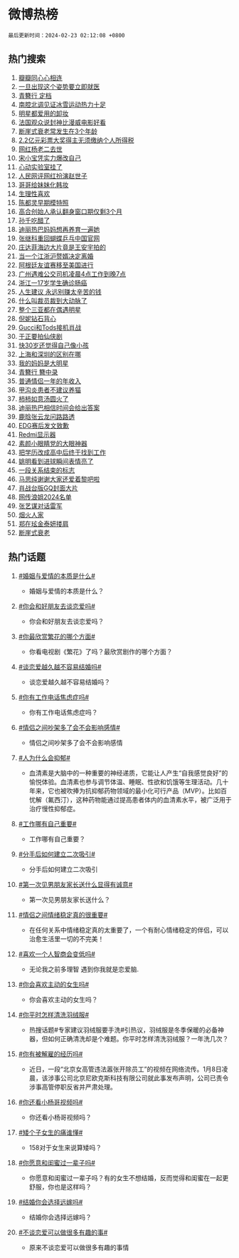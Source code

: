# 微博热榜

`最后更新时间：2024-02-23 02:12:08 +0800`

## 热门搜索

1. [瓣瓣同心心相连](https://m.weibo.cn/search?containerid=100103type%3D1%26t%3D10%26q%3D%23%E7%93%A3%E7%93%A3%E5%90%8C%E5%BF%83%E5%BF%83%E7%9B%B8%E8%BF%9E%23&stream_entry_id=51&isnewpage=1&extparam=seat%3D1%26stream_entry_id%3D51%26dgr%3D0%26pos%3D0%26c_type%3D51%26q%3D%2523%25E7%2593%25A3%25E7%2593%25A3%25E5%2590%258C%25E5%25BF%2583%25E5%25BF%2583%25E7%259B%25B8%25E8%25BF%259E%2523%26filter_type%3Drealtimehot%26cate%3D10103%26display_time%3D1708625527%26pre_seqid%3D170862552750700452183)
1. [一旦出现这个姿势要立即就医](https://m.weibo.cn/search?containerid=100103type%3D1%26t%3D10%26q%3D%23%E4%B8%80%E6%97%A6%E5%87%BA%E7%8E%B0%E8%BF%99%E4%B8%AA%E5%A7%BF%E5%8A%BF%E8%A6%81%E7%AB%8B%E5%8D%B3%E5%B0%B1%E5%8C%BB%23&stream_entry_id=31&isnewpage=1&extparam=seat%3D1%26band_rank%3D1%26lcate%3D5001%26dgr%3D0%26q%3D%2523%25E4%25B8%2580%25E6%2597%25A6%25E5%2587%25BA%25E7%258E%25B0%25E8%25BF%2599%25E4%25B8%25AA%25E5%25A7%25BF%25E5%258A%25BF%25E8%25A6%2581%25E7%25AB%258B%25E5%258D%25B3%25E5%25B0%25B1%25E5%258C%25BB%2523%26stream_entry_id%3D31%26flag%3D2%26pos%3D0%26c_type%3D31%26realpos%3D1%26filter_type%3Drealtimehot%26cate%3D5001%26display_time%3D1708625527%26pre_seqid%3D170862552750700452183)
1. [青簪行 定档](https://m.weibo.cn/search?containerid=100103type%3D1%26t%3D10%26q%3D%E9%9D%92%E7%B0%AA%E8%A1%8C+%E5%AE%9A%E6%A1%A3&stream_entry_id=31&isnewpage=1&extparam=seat%3D1%26band_rank%3D2%26lcate%3D5001%26dgr%3D0%26q%3D%25E9%259D%2592%25E7%25B0%25AA%25E8%25A1%258C%2520%25E5%25AE%259A%25E6%25A1%25A3%26stream_entry_id%3D31%26flag%3D2%26pos%3D1%26c_type%3D31%26realpos%3D2%26filter_type%3Drealtimehot%26cate%3D5001%26display_time%3D1708625527%26pre_seqid%3D170862552750700452183)
1. [南腔北调见证冰雪运动热力十足](https://m.weibo.cn/search?containerid=100103type%3D1%26t%3D10%26q%3D%23%E5%8D%97%E8%85%94%E5%8C%97%E8%B0%83%E8%A7%81%E8%AF%81%E5%86%B0%E9%9B%AA%E8%BF%90%E5%8A%A8%E7%83%AD%E5%8A%9B%E5%8D%81%E8%B6%B3%23&stream_entry_id=31&isnewpage=1&extparam=seat%3D1%26band_rank%3D3%26lcate%3D5001%26dgr%3D0%26q%3D%2523%25E5%258D%2597%25E8%2585%2594%25E5%258C%2597%25E8%25B0%2583%25E8%25A7%2581%25E8%25AF%2581%25E5%2586%25B0%25E9%259B%25AA%25E8%25BF%2590%25E5%258A%25A8%25E7%2583%25AD%25E5%258A%259B%25E5%258D%2581%25E8%25B6%25B3%2523%26stream_entry_id%3D31%26flag%3D0%26pos%3D2%26c_type%3D31%26realpos%3D3%26filter_type%3Drealtimehot%26cate%3D5001%26display_time%3D1708625527%26pre_seqid%3D170862552750700452183)
1. [明星都爱用的卸妆](https://m.weibo.cn/search?containerid=100103type%3D1%26t%3D10%26q%3D%23%E6%98%8E%E6%98%9F%E9%83%BD%E7%88%B1%E7%94%A8%E7%9A%84%E5%8D%B8%E5%A6%86%23&stream_entry_id=31&isnewpage=1&extparam=seat%3D1%26band_rank%3D4%26lcate%3D5001%26is_ad_pos%3D1%26q%3D%2523%25E6%2598%258E%25E6%2598%259F%25E9%2583%25BD%25E7%2588%25B1%25E7%2594%25A8%25E7%259A%2584%25E5%258D%25B8%25E5%25A6%2586%2523%26stream_entry_id%3D31%26dgr%3D0%26adid%3D223906%26pos%3D3%26c_type%3D31%26topic_ad%3D1%26filter_type%3Drealtimehot%26cate%3D5001%26display_time%3D1708625527%26pre_seqid%3D170862552750700452183)
1. [法国观众说封神比漫威电影好看](https://m.weibo.cn/search?containerid=100103type%3D1%26t%3D10%26q%3D%23%E6%B3%95%E5%9B%BD%E8%A7%82%E4%BC%97%E8%AF%B4%E5%B0%81%E7%A5%9E%E6%AF%94%E6%BC%AB%E5%A8%81%E7%94%B5%E5%BD%B1%E5%A5%BD%E7%9C%8B%23&stream_entry_id=31&isnewpage=1&extparam=seat%3D1%26band_rank%3D4%26lcate%3D5001%26dgr%3D0%26q%3D%2523%25E6%25B3%2595%25E5%259B%25BD%25E8%25A7%2582%25E4%25BC%2597%25E8%25AF%25B4%25E5%25B0%2581%25E7%25A5%259E%25E6%25AF%2594%25E6%25BC%25AB%25E5%25A8%2581%25E7%2594%25B5%25E5%25BD%25B1%25E5%25A5%25BD%25E7%259C%258B%2523%26stream_entry_id%3D31%26flag%3D1%26pos%3D4%26c_type%3D31%26realpos%3D4%26filter_type%3Drealtimehot%26cate%3D5001%26display_time%3D1708625527%26pre_seqid%3D170862552750700452183)
1. [断崖式衰老常发生在3个年龄](https://m.weibo.cn/search?containerid=100103type%3D1%26t%3D10%26q%3D%23%E6%96%AD%E5%B4%96%E5%BC%8F%E8%A1%B0%E8%80%81%E5%B8%B8%E5%8F%91%E7%94%9F%E5%9C%A83%E4%B8%AA%E5%B9%B4%E9%BE%84%23&stream_entry_id=31&isnewpage=1&extparam=seat%3D1%26band_rank%3D5%26lcate%3D5001%26dgr%3D0%26q%3D%2523%25E6%2596%25AD%25E5%25B4%2596%25E5%25BC%258F%25E8%25A1%25B0%25E8%2580%2581%25E5%25B8%25B8%25E5%258F%2591%25E7%2594%259F%25E5%259C%25A83%25E4%25B8%25AA%25E5%25B9%25B4%25E9%25BE%2584%2523%26stream_entry_id%3D31%26flag%3D16%26pos%3D5%26c_type%3D31%26realpos%3D5%26filter_type%3Drealtimehot%26cate%3D5001%26display_time%3D1708625527%26pre_seqid%3D170862552750700452183)
1. [2.2亿元彩票大奖得主无须缴纳个人所得税](https://m.weibo.cn/search?containerid=100103type%3D1%26t%3D10%26q%3D%232.2%E4%BA%BF%E5%85%83%E5%BD%A9%E7%A5%A8%E5%A4%A7%E5%A5%96%E5%BE%97%E4%B8%BB%E6%97%A0%E9%A1%BB%E7%BC%B4%E7%BA%B3%E4%B8%AA%E4%BA%BA%E6%89%80%E5%BE%97%E7%A8%8E%23&stream_entry_id=31&isnewpage=1&extparam=seat%3D1%26band_rank%3D6%26lcate%3D5001%26dgr%3D0%26q%3D%25232.2%25E4%25BA%25BF%25E5%2585%2583%25E5%25BD%25A9%25E7%25A5%25A8%25E5%25A4%25A7%25E5%25A5%2596%25E5%25BE%2597%25E4%25B8%25BB%25E6%2597%25A0%25E9%25A1%25BB%25E7%25BC%25B4%25E7%25BA%25B3%25E4%25B8%25AA%25E4%25BA%25BA%25E6%2589%2580%25E5%25BE%2597%25E7%25A8%258E%2523%26stream_entry_id%3D31%26flag%3D2%26pos%3D6%26c_type%3D31%26realpos%3D6%26filter_type%3Drealtimehot%26cate%3D5001%26display_time%3D1708625527%26pre_seqid%3D170862552750700452183)
1. [网红杨老二去世](https://m.weibo.cn/search?containerid=100103type%3D1%26t%3D10%26q%3D%23%E7%BD%91%E7%BA%A2%E6%9D%A8%E8%80%81%E4%BA%8C%E5%8E%BB%E4%B8%96%23&stream_entry_id=31&isnewpage=1&extparam=seat%3D1%26band_rank%3D7%26lcate%3D5001%26dgr%3D0%26q%3D%2523%25E7%25BD%2591%25E7%25BA%25A2%25E6%259D%25A8%25E8%2580%2581%25E4%25BA%258C%25E5%258E%25BB%25E4%25B8%2596%2523%26stream_entry_id%3D31%26flag%3D2%26pos%3D7%26c_type%3D31%26realpos%3D7%26filter_type%3Drealtimehot%26cate%3D5001%26display_time%3D1708625527%26pre_seqid%3D170862552750700452183)
1. [宋小宝凭实力爆改自己](https://m.weibo.cn/search?containerid=100103type%3D1%26t%3D10%26q%3D%23%E5%AE%8B%E5%B0%8F%E5%AE%9D%E5%87%AD%E5%AE%9E%E5%8A%9B%E7%88%86%E6%94%B9%E8%87%AA%E5%B7%B1%23&stream_entry_id=31&isnewpage=1&extparam=seat%3D1%26band_rank%3D8%26lcate%3D5001%26dgr%3D0%26q%3D%2523%25E5%25AE%258B%25E5%25B0%258F%25E5%25AE%259D%25E5%2587%25AD%25E5%25AE%259E%25E5%258A%259B%25E7%2588%2586%25E6%2594%25B9%25E8%2587%25AA%25E5%25B7%25B1%2523%26stream_entry_id%3D31%26flag%3D2%26pos%3D8%26c_type%3D31%26realpos%3D8%26filter_type%3Drealtimehot%26cate%3D5001%26display_time%3D1708625527%26pre_seqid%3D170862552750700452183)
1. [心动实验室挂了](https://m.weibo.cn/search?containerid=100103type%3D1%26t%3D10%26q%3D%E5%BF%83%E5%8A%A8%E5%AE%9E%E9%AA%8C%E5%AE%A4%E6%8C%82%E4%BA%86&stream_entry_id=31&isnewpage=1&extparam=seat%3D1%26band_rank%3D9%26lcate%3D5001%26dgr%3D0%26q%3D%25E5%25BF%2583%25E5%258A%25A8%25E5%25AE%259E%25E9%25AA%258C%25E5%25AE%25A4%25E6%258C%2582%25E4%25BA%2586%26stream_entry_id%3D31%26flag%3D0%26pos%3D9%26c_type%3D31%26realpos%3D9%26filter_type%3Drealtimehot%26cate%3D5001%26display_time%3D1708625527%26pre_seqid%3D170862552750700452183)
1. [人民网评网红扮演赵世子](https://m.weibo.cn/search?containerid=100103type%3D1%26t%3D10%26q%3D%23%E4%BA%BA%E6%B0%91%E7%BD%91%E8%AF%84%E7%BD%91%E7%BA%A2%E6%89%AE%E6%BC%94%E8%B5%B5%E4%B8%96%E5%AD%90%23&stream_entry_id=31&isnewpage=1&extparam=seat%3D1%26band_rank%3D10%26lcate%3D5001%26dgr%3D0%26q%3D%2523%25E4%25BA%25BA%25E6%25B0%2591%25E7%25BD%2591%25E8%25AF%2584%25E7%25BD%2591%25E7%25BA%25A2%25E6%2589%25AE%25E6%25BC%2594%25E8%25B5%25B5%25E4%25B8%2596%25E5%25AD%2590%2523%26stream_entry_id%3D31%26flag%3D0%26pos%3D10%26c_type%3D31%26realpos%3D10%26filter_type%3Drealtimehot%26cate%3D5001%26display_time%3D1708625527%26pre_seqid%3D170862552750700452183)
1. [哥哥给妹妹化韩妆](https://m.weibo.cn/search?containerid=100103type%3D1%26t%3D10%26q%3D%E5%93%A5%E5%93%A5%E7%BB%99%E5%A6%B9%E5%A6%B9%E5%8C%96%E9%9F%A9%E5%A6%86&stream_entry_id=31&isnewpage=1&extparam=seat%3D1%26band_rank%3D11%26lcate%3D5001%26dgr%3D0%26q%3D%25E5%2593%25A5%25E5%2593%25A5%25E7%25BB%2599%25E5%25A6%25B9%25E5%25A6%25B9%25E5%258C%2596%25E9%259F%25A9%25E5%25A6%2586%26stream_entry_id%3D31%26flag%3D2%26pos%3D11%26c_type%3D31%26realpos%3D11%26filter_type%3Drealtimehot%26cate%3D5001%26display_time%3D1708625527%26pre_seqid%3D170862552750700452183)
1. [生理性喜欢](https://m.weibo.cn/search?containerid=100103type%3D1%26t%3D10%26q%3D%E7%94%9F%E7%90%86%E6%80%A7%E5%96%9C%E6%AC%A2&stream_entry_id=31&isnewpage=1&extparam=seat%3D1%26band_rank%3D12%26lcate%3D5001%26dgr%3D0%26q%3D%25E7%2594%259F%25E7%2590%2586%25E6%2580%25A7%25E5%2596%259C%25E6%25AC%25A2%26stream_entry_id%3D31%26flag%3D2%26pos%3D12%26c_type%3D31%26realpos%3D12%26filter_type%3Drealtimehot%26cate%3D5001%26display_time%3D1708625527%26pre_seqid%3D170862552750700452183)
1. [陈都灵早期模特照](https://m.weibo.cn/search?containerid=100103type%3D1%26t%3D10%26q%3D%23%E9%99%88%E9%83%BD%E7%81%B5%E6%97%A9%E6%9C%9F%E6%A8%A1%E7%89%B9%E7%85%A7%23&stream_entry_id=31&isnewpage=1&extparam=seat%3D1%26band_rank%3D13%26lcate%3D5001%26dgr%3D0%26q%3D%2523%25E9%2599%2588%25E9%2583%25BD%25E7%2581%25B5%25E6%2597%25A9%25E6%259C%259F%25E6%25A8%25A1%25E7%2589%25B9%25E7%2585%25A7%2523%26stream_entry_id%3D31%26flag%3D2%26pos%3D13%26c_type%3D31%26realpos%3D13%26filter_type%3Drealtimehot%26cate%3D5001%26display_time%3D1708625527%26pre_seqid%3D170862552750700452183)
1. [高合创始人承认翻身窗口期仅剩3个月](https://m.weibo.cn/search?containerid=100103type%3D1%26t%3D10%26q%3D%23%E9%AB%98%E5%90%88%E5%88%9B%E5%A7%8B%E4%BA%BA%E6%89%BF%E8%AE%A4%E7%BF%BB%E8%BA%AB%E7%AA%97%E5%8F%A3%E6%9C%9F%E4%BB%85%E5%89%A93%E4%B8%AA%E6%9C%88%23&stream_entry_id=31&isnewpage=1&extparam=seat%3D1%26band_rank%3D14%26lcate%3D5001%26dgr%3D0%26q%3D%2523%25E9%25AB%2598%25E5%2590%2588%25E5%2588%259B%25E5%25A7%258B%25E4%25BA%25BA%25E6%2589%25BF%25E8%25AE%25A4%25E7%25BF%25BB%25E8%25BA%25AB%25E7%25AA%2597%25E5%258F%25A3%25E6%259C%259F%25E4%25BB%2585%25E5%2589%25A93%25E4%25B8%25AA%25E6%259C%2588%2523%26stream_entry_id%3D31%26flag%3D2%26pos%3D14%26c_type%3D31%26realpos%3D14%26filter_type%3Drealtimehot%26cate%3D5001%26display_time%3D1708625527%26pre_seqid%3D170862552750700452183)
1. [孙千吃醋了](https://m.weibo.cn/search?containerid=100103type%3D1%26t%3D10%26q%3D%23%E5%AD%99%E5%8D%83%E5%90%83%E9%86%8B%E4%BA%86%23&stream_entry_id=31&isnewpage=1&extparam=seat%3D1%26band_rank%3D15%26lcate%3D5001%26dgr%3D0%26q%3D%2523%25E5%25AD%2599%25E5%258D%2583%25E5%2590%2583%25E9%2586%258B%25E4%25BA%2586%2523%26stream_entry_id%3D31%26flag%3D2%26pos%3D15%26c_type%3D31%26realpos%3D15%26filter_type%3Drealtimehot%26cate%3D5001%26display_time%3D1708625527%26pre_seqid%3D170862552750700452183)
1. [迪丽热巴妈妈想再养育一遍她](https://m.weibo.cn/search?containerid=100103type%3D1%26t%3D10%26q%3D%23%E8%BF%AA%E4%B8%BD%E7%83%AD%E5%B7%B4%E5%A6%88%E5%A6%88%E6%83%B3%E5%86%8D%E5%85%BB%E8%82%B2%E4%B8%80%E9%81%8D%E5%A5%B9%23&stream_entry_id=31&isnewpage=1&extparam=seat%3D1%26band_rank%3D16%26lcate%3D5001%26dgr%3D0%26q%3D%2523%25E8%25BF%25AA%25E4%25B8%25BD%25E7%2583%25AD%25E5%25B7%25B4%25E5%25A6%2588%25E5%25A6%2588%25E6%2583%25B3%25E5%2586%258D%25E5%2585%25BB%25E8%2582%25B2%25E4%25B8%2580%25E9%2581%258D%25E5%25A5%25B9%2523%26stream_entry_id%3D31%26flag%3D2%26pos%3D16%26c_type%3D31%26realpos%3D16%26filter_type%3Drealtimehot%26cate%3D5001%26display_time%3D1708625527%26pre_seqid%3D170862552750700452183)
1. [张继科重回蝴蝶乒乓中国官网](https://m.weibo.cn/search?containerid=100103type%3D1%26t%3D10%26q%3D%23%E5%BC%A0%E7%BB%A7%E7%A7%91%E9%87%8D%E5%9B%9E%E8%9D%B4%E8%9D%B6%E4%B9%92%E4%B9%93%E4%B8%AD%E5%9B%BD%E5%AE%98%E7%BD%91%23&stream_entry_id=31&isnewpage=1&extparam=seat%3D1%26band_rank%3D17%26lcate%3D5001%26dgr%3D0%26q%3D%2523%25E5%25BC%25A0%25E7%25BB%25A7%25E7%25A7%2591%25E9%2587%258D%25E5%259B%259E%25E8%259D%25B4%25E8%259D%25B6%25E4%25B9%2592%25E4%25B9%2593%25E4%25B8%25AD%25E5%259B%25BD%25E5%25AE%2598%25E7%25BD%2591%2523%26stream_entry_id%3D31%26flag%3D0%26pos%3D17%26c_type%3D31%26realpos%3D17%26filter_type%3Drealtimehot%26cate%3D5001%26display_time%3D1708625527%26pre_seqid%3D170862552750700452183)
1. [庄达菲海边大片竟是王安宇拍的](https://m.weibo.cn/search?containerid=100103type%3D1%26t%3D10%26q%3D%23%E5%BA%84%E8%BE%BE%E8%8F%B2%E6%B5%B7%E8%BE%B9%E5%A4%A7%E7%89%87%E7%AB%9F%E6%98%AF%E7%8E%8B%E5%AE%89%E5%AE%87%E6%8B%8D%E7%9A%84%23&stream_entry_id=31&isnewpage=1&extparam=seat%3D1%26band_rank%3D18%26lcate%3D5001%26dgr%3D0%26q%3D%2523%25E5%25BA%2584%25E8%25BE%25BE%25E8%258F%25B2%25E6%25B5%25B7%25E8%25BE%25B9%25E5%25A4%25A7%25E7%2589%2587%25E7%25AB%259F%25E6%2598%25AF%25E7%258E%258B%25E5%25AE%2589%25E5%25AE%2587%25E6%258B%258D%25E7%259A%2584%2523%26stream_entry_id%3D31%26flag%3D2%26pos%3D18%26c_type%3D31%26realpos%3D18%26filter_type%3Drealtimehot%26cate%3D5001%26display_time%3D1708625527%26pre_seqid%3D170862552750700452183)
1. [当一个江浙沪赘婿决定离婚](https://m.weibo.cn/search?containerid=100103type%3D1%26t%3D10%26q%3D%23%E5%BD%93%E4%B8%80%E4%B8%AA%E6%B1%9F%E6%B5%99%E6%B2%AA%E8%B5%98%E5%A9%BF%E5%86%B3%E5%AE%9A%E7%A6%BB%E5%A9%9A%23&stream_entry_id=31&isnewpage=1&extparam=seat%3D1%26band_rank%3D19%26lcate%3D5001%26dgr%3D0%26q%3D%2523%25E5%25BD%2593%25E4%25B8%2580%25E4%25B8%25AA%25E6%25B1%259F%25E6%25B5%2599%25E6%25B2%25AA%25E8%25B5%2598%25E5%25A9%25BF%25E5%2586%25B3%25E5%25AE%259A%25E7%25A6%25BB%25E5%25A9%259A%2523%26stream_entry_id%3D31%26flag%3D0%26pos%3D19%26c_type%3D31%26realpos%3D19%26filter_type%3Drealtimehot%26cate%3D5001%26display_time%3D1708625527%26pre_seqid%3D170862552750700452183)
1. [阿根廷友谊赛移至美国进行](https://m.weibo.cn/search?containerid=100103type%3D1%26t%3D10%26q%3D%23%E9%98%BF%E6%A0%B9%E5%BB%B7%E5%8F%8B%E8%B0%8A%E8%B5%9B%E7%A7%BB%E8%87%B3%E7%BE%8E%E5%9B%BD%E8%BF%9B%E8%A1%8C%23&stream_entry_id=31&isnewpage=1&extparam=seat%3D1%26band_rank%3D20%26lcate%3D5001%26dgr%3D0%26q%3D%2523%25E9%2598%25BF%25E6%25A0%25B9%25E5%25BB%25B7%25E5%258F%258B%25E8%25B0%258A%25E8%25B5%259B%25E7%25A7%25BB%25E8%2587%25B3%25E7%25BE%258E%25E5%259B%25BD%25E8%25BF%259B%25E8%25A1%258C%2523%26stream_entry_id%3D31%26flag%3D0%26pos%3D20%26c_type%3D31%26realpos%3D20%26filter_type%3Drealtimehot%26cate%3D5001%26display_time%3D1708625527%26pre_seqid%3D170862552750700452183)
1. [广州遇难公交司机凌晨4点工作到晚7点](https://m.weibo.cn/search?containerid=100103type%3D1%26t%3D10%26q%3D%23%E5%B9%BF%E5%B7%9E%E9%81%87%E9%9A%BE%E5%85%AC%E4%BA%A4%E5%8F%B8%E6%9C%BA%E5%87%8C%E6%99%A84%E7%82%B9%E5%B7%A5%E4%BD%9C%E5%88%B0%E6%99%9A7%E7%82%B9%23&stream_entry_id=31&isnewpage=1&extparam=seat%3D1%26band_rank%3D21%26lcate%3D5001%26dgr%3D0%26q%3D%2523%25E5%25B9%25BF%25E5%25B7%259E%25E9%2581%2587%25E9%259A%25BE%25E5%2585%25AC%25E4%25BA%25A4%25E5%258F%25B8%25E6%259C%25BA%25E5%2587%258C%25E6%2599%25A84%25E7%2582%25B9%25E5%25B7%25A5%25E4%25BD%259C%25E5%2588%25B0%25E6%2599%259A7%25E7%2582%25B9%2523%26stream_entry_id%3D31%26flag%3D0%26pos%3D21%26c_type%3D31%26realpos%3D21%26filter_type%3Drealtimehot%26cate%3D5001%26display_time%3D1708625527%26pre_seqid%3D170862552750700452183)
1. [浙江一17岁学生确诊肠癌](https://m.weibo.cn/search?containerid=100103type%3D1%26t%3D10%26q%3D%23%E6%B5%99%E6%B1%9F%E4%B8%8017%E5%B2%81%E5%AD%A6%E7%94%9F%E7%A1%AE%E8%AF%8A%E8%82%A0%E7%99%8C%23&stream_entry_id=31&isnewpage=1&extparam=seat%3D1%26band_rank%3D22%26lcate%3D5001%26dgr%3D0%26q%3D%2523%25E6%25B5%2599%25E6%25B1%259F%25E4%25B8%258017%25E5%25B2%2581%25E5%25AD%25A6%25E7%2594%259F%25E7%25A1%25AE%25E8%25AF%258A%25E8%2582%25A0%25E7%2599%258C%2523%26stream_entry_id%3D31%26flag%3D0%26pos%3D22%26c_type%3D31%26realpos%3D22%26filter_type%3Drealtimehot%26cate%3D5001%26display_time%3D1708625527%26pre_seqid%3D170862552750700452183)
1. [人生建议 永远别赚太辛苦的钱](https://m.weibo.cn/search?containerid=100103type%3D1%26t%3D10%26q%3D%E4%BA%BA%E7%94%9F%E5%BB%BA%E8%AE%AE+%E6%B0%B8%E8%BF%9C%E5%88%AB%E8%B5%9A%E5%A4%AA%E8%BE%9B%E8%8B%A6%E7%9A%84%E9%92%B1&stream_entry_id=31&isnewpage=1&extparam=seat%3D1%26band_rank%3D23%26lcate%3D5001%26dgr%3D0%26q%3D%25E4%25BA%25BA%25E7%2594%259F%25E5%25BB%25BA%25E8%25AE%25AE%2520%25E6%25B0%25B8%25E8%25BF%259C%25E5%2588%25AB%25E8%25B5%259A%25E5%25A4%25AA%25E8%25BE%259B%25E8%258B%25A6%25E7%259A%2584%25E9%2592%25B1%26stream_entry_id%3D31%26flag%3D0%26pos%3D23%26c_type%3D31%26realpos%3D23%26filter_type%3Drealtimehot%26cate%3D5001%26display_time%3D1708625527%26pre_seqid%3D170862552750700452183)
1. [什么叫裁员裁到大动脉了](https://m.weibo.cn/search?containerid=100103type%3D1%26t%3D10%26q%3D%E4%BB%80%E4%B9%88%E5%8F%AB%E8%A3%81%E5%91%98%E8%A3%81%E5%88%B0%E5%A4%A7%E5%8A%A8%E8%84%89%E4%BA%86&stream_entry_id=31&isnewpage=1&extparam=seat%3D1%26band_rank%3D24%26lcate%3D5001%26dgr%3D0%26q%3D%25E4%25BB%2580%25E4%25B9%2588%25E5%258F%25AB%25E8%25A3%2581%25E5%2591%2598%25E8%25A3%2581%25E5%2588%25B0%25E5%25A4%25A7%25E5%258A%25A8%25E8%2584%2589%25E4%25BA%2586%26stream_entry_id%3D31%26flag%3D0%26pos%3D24%26c_type%3D31%26realpos%3D24%26filter_type%3Drealtimehot%26cate%3D5001%26display_time%3D1708625527%26pre_seqid%3D170862552750700452183)
1. [整个三亚都在偶遇明星](https://m.weibo.cn/search?containerid=100103type%3D1%26t%3D10%26q%3D%23%E6%95%B4%E4%B8%AA%E4%B8%89%E4%BA%9A%E9%83%BD%E5%9C%A8%E5%81%B6%E9%81%87%E6%98%8E%E6%98%9F%23&stream_entry_id=31&isnewpage=1&extparam=seat%3D1%26band_rank%3D25%26lcate%3D5001%26dgr%3D0%26q%3D%2523%25E6%2595%25B4%25E4%25B8%25AA%25E4%25B8%2589%25E4%25BA%259A%25E9%2583%25BD%25E5%259C%25A8%25E5%2581%25B6%25E9%2581%2587%25E6%2598%258E%25E6%2598%259F%2523%26stream_entry_id%3D31%26flag%3D0%26pos%3D25%26c_type%3D31%26realpos%3D25%26filter_type%3Drealtimehot%26cate%3D5001%26display_time%3D1708625527%26pre_seqid%3D170862552750700452183)
1. [倪妮钻石背心](https://m.weibo.cn/search?containerid=100103type%3D1%26t%3D10%26q%3D%23%E5%80%AA%E5%A6%AE%E9%92%BB%E7%9F%B3%E8%83%8C%E5%BF%83%23&stream_entry_id=31&isnewpage=1&extparam=seat%3D1%26band_rank%3D26%26lcate%3D5001%26dgr%3D0%26q%3D%2523%25E5%2580%25AA%25E5%25A6%25AE%25E9%2592%25BB%25E7%259F%25B3%25E8%2583%258C%25E5%25BF%2583%2523%26stream_entry_id%3D31%26flag%3D1%26pos%3D26%26c_type%3D31%26realpos%3D26%26filter_type%3Drealtimehot%26cate%3D5001%26display_time%3D1708625527%26pre_seqid%3D170862552750700452183)
1. [Gucci和Tods接机肖战](https://m.weibo.cn/search?containerid=100103type%3D1%26t%3D10%26q%3DGucci%E5%92%8CTods%E6%8E%A5%E6%9C%BA%E8%82%96%E6%88%98&stream_entry_id=31&isnewpage=1&extparam=seat%3D1%26band_rank%3D27%26lcate%3D5001%26dgr%3D0%26q%3DGucci%25E5%2592%258CTods%25E6%258E%25A5%25E6%259C%25BA%25E8%2582%2596%25E6%2588%2598%26stream_entry_id%3D31%26flag%3D0%26pos%3D27%26c_type%3D31%26realpos%3D27%26filter_type%3Drealtimehot%26cate%3D5001%26display_time%3D1708625527%26pre_seqid%3D170862552750700452183)
1. [于正要拍仙侠剧](https://m.weibo.cn/search?containerid=100103type%3D1%26t%3D10%26q%3D%23%E4%BA%8E%E6%AD%A3%E8%A6%81%E6%8B%8D%E4%BB%99%E4%BE%A0%E5%89%A7%23&stream_entry_id=31&isnewpage=1&extparam=seat%3D1%26band_rank%3D28%26lcate%3D5001%26dgr%3D0%26q%3D%2523%25E4%25BA%258E%25E6%25AD%25A3%25E8%25A6%2581%25E6%258B%258D%25E4%25BB%2599%25E4%25BE%25A0%25E5%2589%25A7%2523%26stream_entry_id%3D31%26flag%3D1%26pos%3D28%26c_type%3D31%26realpos%3D28%26filter_type%3Drealtimehot%26cate%3D5001%26display_time%3D1708625527%26pre_seqid%3D170862552750700452183)
1. [快30岁还觉得自己像小孩](https://m.weibo.cn/search?containerid=100103type%3D1%26t%3D10%26q%3D%23%E5%BF%AB30%E5%B2%81%E8%BF%98%E8%A7%89%E5%BE%97%E8%87%AA%E5%B7%B1%E5%83%8F%E5%B0%8F%E5%AD%A9%23&stream_entry_id=31&isnewpage=1&extparam=seat%3D1%26band_rank%3D29%26lcate%3D5001%26dgr%3D0%26q%3D%2523%25E5%25BF%25AB30%25E5%25B2%2581%25E8%25BF%2598%25E8%25A7%2589%25E5%25BE%2597%25E8%2587%25AA%25E5%25B7%25B1%25E5%2583%258F%25E5%25B0%258F%25E5%25AD%25A9%2523%26stream_entry_id%3D31%26flag%3D0%26pos%3D29%26c_type%3D31%26realpos%3D29%26filter_type%3Drealtimehot%26cate%3D5001%26display_time%3D1708625527%26pre_seqid%3D170862552750700452183)
1. [上海和深圳的区别在哪](https://m.weibo.cn/search?containerid=100103type%3D1%26t%3D10%26q%3D%23%E4%B8%8A%E6%B5%B7%E5%92%8C%E6%B7%B1%E5%9C%B3%E7%9A%84%E5%8C%BA%E5%88%AB%E5%9C%A8%E5%93%AA%23&stream_entry_id=31&isnewpage=1&extparam=seat%3D1%26band_rank%3D30%26lcate%3D5001%26dgr%3D0%26q%3D%2523%25E4%25B8%258A%25E6%25B5%25B7%25E5%2592%258C%25E6%25B7%25B1%25E5%259C%25B3%25E7%259A%2584%25E5%258C%25BA%25E5%2588%25AB%25E5%259C%25A8%25E5%2593%25AA%2523%26stream_entry_id%3D31%26flag%3D0%26pos%3D30%26c_type%3D31%26realpos%3D30%26filter_type%3Drealtimehot%26cate%3D5001%26display_time%3D1708625527%26pre_seqid%3D170862552750700452183)
1. [我的妈妈是大明星](https://m.weibo.cn/search?containerid=100103type%3D1%26t%3D10%26q%3D%E6%88%91%E7%9A%84%E5%A6%88%E5%A6%88%E6%98%AF%E5%A4%A7%E6%98%8E%E6%98%9F&stream_entry_id=31&isnewpage=1&extparam=seat%3D1%26band_rank%3D31%26lcate%3D5001%26dgr%3D0%26q%3D%25E6%2588%2591%25E7%259A%2584%25E5%25A6%2588%25E5%25A6%2588%25E6%2598%25AF%25E5%25A4%25A7%25E6%2598%258E%25E6%2598%259F%26stream_entry_id%3D31%26flag%3D1%26pos%3D31%26c_type%3D31%26realpos%3D31%26filter_type%3Drealtimehot%26cate%3D5001%26display_time%3D1708625527%26pre_seqid%3D170862552750700452183)
1. [青簪行 簪中录](https://m.weibo.cn/search?containerid=100103type%3D1%26t%3D10%26q%3D%E9%9D%92%E7%B0%AA%E8%A1%8C+%E7%B0%AA%E4%B8%AD%E5%BD%95&stream_entry_id=31&isnewpage=1&extparam=seat%3D1%26band_rank%3D32%26lcate%3D5001%26dgr%3D0%26q%3D%25E9%259D%2592%25E7%25B0%25AA%25E8%25A1%258C%2520%25E7%25B0%25AA%25E4%25B8%25AD%25E5%25BD%2595%26stream_entry_id%3D31%26flag%3D0%26pos%3D32%26c_type%3D31%26realpos%3D32%26filter_type%3Drealtimehot%26cate%3D5001%26display_time%3D1708625527%26pre_seqid%3D170862552750700452183)
1. [普通情侣一年的年收入](https://m.weibo.cn/search?containerid=100103type%3D1%26t%3D10%26q%3D%23%E6%99%AE%E9%80%9A%E6%83%85%E4%BE%A3%E4%B8%80%E5%B9%B4%E7%9A%84%E5%B9%B4%E6%94%B6%E5%85%A5%23&stream_entry_id=31&isnewpage=1&extparam=seat%3D1%26band_rank%3D33%26lcate%3D5001%26dgr%3D0%26q%3D%2523%25E6%2599%25AE%25E9%2580%259A%25E6%2583%2585%25E4%25BE%25A3%25E4%25B8%2580%25E5%25B9%25B4%25E7%259A%2584%25E5%25B9%25B4%25E6%2594%25B6%25E5%2585%25A5%2523%26stream_entry_id%3D31%26flag%3D0%26pos%3D33%26c_type%3D31%26realpos%3D33%26filter_type%3Drealtimehot%26cate%3D5001%26display_time%3D1708625527%26pre_seqid%3D170862552750700452183)
1. [甲沟炎患者不建议养猫](https://m.weibo.cn/search?containerid=100103type%3D1%26t%3D10%26q%3D%E7%94%B2%E6%B2%9F%E7%82%8E%E6%82%A3%E8%80%85%E4%B8%8D%E5%BB%BA%E8%AE%AE%E5%85%BB%E7%8C%AB&stream_entry_id=31&isnewpage=1&extparam=seat%3D1%26band_rank%3D34%26lcate%3D5001%26dgr%3D0%26q%3D%25E7%2594%25B2%25E6%25B2%259F%25E7%2582%258E%25E6%2582%25A3%25E8%2580%2585%25E4%25B8%258D%25E5%25BB%25BA%25E8%25AE%25AE%25E5%2585%25BB%25E7%258C%25AB%26stream_entry_id%3D31%26flag%3D0%26pos%3D34%26c_type%3D31%26realpos%3D34%26filter_type%3Drealtimehot%26cate%3D5001%26display_time%3D1708625527%26pre_seqid%3D170862552750700452183)
1. [柿柿如意汤圆火了](https://m.weibo.cn/search?containerid=100103type%3D1%26t%3D10%26q%3D%23%E6%9F%BF%E6%9F%BF%E5%A6%82%E6%84%8F%E6%B1%A4%E5%9C%86%E7%81%AB%E4%BA%86%23&stream_entry_id=31&isnewpage=1&extparam=seat%3D1%26band_rank%3D35%26lcate%3D5001%26dgr%3D0%26q%3D%2523%25E6%259F%25BF%25E6%259F%25BF%25E5%25A6%2582%25E6%2584%258F%25E6%25B1%25A4%25E5%259C%2586%25E7%2581%25AB%25E4%25BA%2586%2523%26stream_entry_id%3D31%26flag%3D0%26pos%3D35%26c_type%3D31%26realpos%3D35%26filter_type%3Drealtimehot%26cate%3D5001%26display_time%3D1708625527%26pre_seqid%3D170862552750700452183)
1. [迪丽热巴相信时间会给出答案](https://m.weibo.cn/search?containerid=100103type%3D1%26t%3D10%26q%3D%23%E8%BF%AA%E4%B8%BD%E7%83%AD%E5%B7%B4%E7%9B%B8%E4%BF%A1%E6%97%B6%E9%97%B4%E4%BC%9A%E7%BB%99%E5%87%BA%E7%AD%94%E6%A1%88%23&stream_entry_id=31&isnewpage=1&extparam=seat%3D1%26band_rank%3D36%26lcate%3D5001%26dgr%3D0%26q%3D%2523%25E8%25BF%25AA%25E4%25B8%25BD%25E7%2583%25AD%25E5%25B7%25B4%25E7%259B%25B8%25E4%25BF%25A1%25E6%2597%25B6%25E9%2597%25B4%25E4%25BC%259A%25E7%25BB%2599%25E5%2587%25BA%25E7%25AD%2594%25E6%25A1%2588%2523%26stream_entry_id%3D31%26flag%3D0%26pos%3D36%26c_type%3D31%26realpos%3D36%26filter_type%3Drealtimehot%26cate%3D5001%26display_time%3D1708625527%26pre_seqid%3D170862552750700452183)
1. [鹿晗张云龙问路路透](https://m.weibo.cn/search?containerid=100103type%3D1%26t%3D10%26q%3D%23%E9%B9%BF%E6%99%97%E5%BC%A0%E4%BA%91%E9%BE%99%E9%97%AE%E8%B7%AF%E8%B7%AF%E9%80%8F%23&stream_entry_id=31&isnewpage=1&extparam=seat%3D1%26band_rank%3D37%26lcate%3D5001%26dgr%3D0%26q%3D%2523%25E9%25B9%25BF%25E6%2599%2597%25E5%25BC%25A0%25E4%25BA%2591%25E9%25BE%2599%25E9%2597%25AE%25E8%25B7%25AF%25E8%25B7%25AF%25E9%2580%258F%2523%26stream_entry_id%3D31%26flag%3D0%26pos%3D37%26c_type%3D31%26realpos%3D37%26filter_type%3Drealtimehot%26cate%3D5001%26display_time%3D1708625527%26pre_seqid%3D170862552750700452183)
1. [EDG赛后发文致歉](https://m.weibo.cn/search?containerid=100103type%3D1%26t%3D10%26q%3D%23EDG%E8%B5%9B%E5%90%8E%E5%8F%91%E6%96%87%E8%87%B4%E6%AD%89%23&stream_entry_id=31&isnewpage=1&extparam=seat%3D1%26band_rank%3D38%26lcate%3D5001%26dgr%3D0%26q%3D%2523EDG%25E8%25B5%259B%25E5%2590%258E%25E5%258F%2591%25E6%2596%2587%25E8%2587%25B4%25E6%25AD%2589%2523%26stream_entry_id%3D31%26flag%3D0%26pos%3D38%26c_type%3D31%26realpos%3D38%26filter_type%3Drealtimehot%26cate%3D5001%26display_time%3D1708625527%26pre_seqid%3D170862552750700452183)
1. [Redmi显示器](https://m.weibo.cn/search?containerid=100103type%3D1%26t%3D10%26q%3D%23Redmi%E6%98%BE%E7%A4%BA%E5%99%A8%23&stream_entry_id=31&isnewpage=1&extparam=seat%3D1%26band_rank%3D39%26lcate%3D5001%26dgr%3D0%26q%3D%2523Redmi%25E6%2598%25BE%25E7%25A4%25BA%25E5%2599%25A8%2523%26stream_entry_id%3D31%26flag%3D0%26pos%3D39%26c_type%3D31%26realpos%3D39%26filter_type%3Drealtimehot%26cate%3D5001%26display_time%3D1708625527%26pre_seqid%3D170862552750700452183)
1. [素颜小眼睛党的大眼神器](https://m.weibo.cn/search?containerid=100103type%3D1%26t%3D10%26q%3D%E7%B4%A0%E9%A2%9C%E5%B0%8F%E7%9C%BC%E7%9D%9B%E5%85%9A%E7%9A%84%E5%A4%A7%E7%9C%BC%E7%A5%9E%E5%99%A8&stream_entry_id=31&isnewpage=1&extparam=seat%3D1%26band_rank%3D40%26lcate%3D5001%26dgr%3D0%26q%3D%25E7%25B4%25A0%25E9%25A2%259C%25E5%25B0%258F%25E7%259C%25BC%25E7%259D%259B%25E5%2585%259A%25E7%259A%2584%25E5%25A4%25A7%25E7%259C%25BC%25E7%25A5%259E%25E5%2599%25A8%26stream_entry_id%3D31%26flag%3D1%26pos%3D40%26c_type%3D31%26realpos%3D40%26filter_type%3Drealtimehot%26cate%3D5001%26display_time%3D1708625527%26pre_seqid%3D170862552750700452183)
1. [把学历改成高中后终于找到工作](https://m.weibo.cn/search?containerid=100103type%3D1%26t%3D10%26q%3D%23%E6%8A%8A%E5%AD%A6%E5%8E%86%E6%94%B9%E6%88%90%E9%AB%98%E4%B8%AD%E5%90%8E%E7%BB%88%E4%BA%8E%E6%89%BE%E5%88%B0%E5%B7%A5%E4%BD%9C%23&stream_entry_id=31&isnewpage=1&extparam=seat%3D1%26band_rank%3D41%26lcate%3D5001%26dgr%3D0%26q%3D%2523%25E6%258A%258A%25E5%25AD%25A6%25E5%258E%2586%25E6%2594%25B9%25E6%2588%2590%25E9%25AB%2598%25E4%25B8%25AD%25E5%2590%258E%25E7%25BB%2588%25E4%25BA%258E%25E6%2589%25BE%25E5%2588%25B0%25E5%25B7%25A5%25E4%25BD%259C%2523%26stream_entry_id%3D31%26flag%3D0%26pos%3D41%26c_type%3D31%26realpos%3D41%26filter_type%3Drealtimehot%26cate%3D5001%26display_time%3D1708625527%26pre_seqid%3D170862552750700452183)
1. [姚明看到进球瞬间表情亮了](https://m.weibo.cn/search?containerid=100103type%3D1%26t%3D10%26q%3D%23%E5%A7%9A%E6%98%8E%E7%9C%8B%E5%88%B0%E8%BF%9B%E7%90%83%E7%9E%AC%E9%97%B4%E8%A1%A8%E6%83%85%E4%BA%AE%E4%BA%86%23&stream_entry_id=31&isnewpage=1&extparam=seat%3D1%26band_rank%3D42%26lcate%3D5001%26dgr%3D0%26q%3D%2523%25E5%25A7%259A%25E6%2598%258E%25E7%259C%258B%25E5%2588%25B0%25E8%25BF%259B%25E7%2590%2583%25E7%259E%25AC%25E9%2597%25B4%25E8%25A1%25A8%25E6%2583%2585%25E4%25BA%25AE%25E4%25BA%2586%2523%26stream_entry_id%3D31%26flag%3D1%26pos%3D42%26c_type%3D31%26realpos%3D42%26filter_type%3Drealtimehot%26cate%3D5001%26display_time%3D1708625527%26pre_seqid%3D170862552750700452183)
1. [一段关系结束的标志](https://m.weibo.cn/search?containerid=100103type%3D1%26t%3D10%26q%3D%E4%B8%80%E6%AE%B5%E5%85%B3%E7%B3%BB%E7%BB%93%E6%9D%9F%E7%9A%84%E6%A0%87%E5%BF%97&stream_entry_id=31&isnewpage=1&extparam=seat%3D1%26band_rank%3D43%26lcate%3D5001%26dgr%3D0%26q%3D%25E4%25B8%2580%25E6%25AE%25B5%25E5%2585%25B3%25E7%25B3%25BB%25E7%25BB%2593%25E6%259D%259F%25E7%259A%2584%25E6%25A0%2587%25E5%25BF%2597%26stream_entry_id%3D31%26flag%3D0%26pos%3D43%26c_type%3D31%26realpos%3D43%26filter_type%3Drealtimehot%26cate%3D5001%26display_time%3D1708625527%26pre_seqid%3D170862552750700452183)
1. [马思纯谢谢大家还爱着黎吧啦](https://m.weibo.cn/search?containerid=100103type%3D1%26t%3D10%26q%3D%23%E9%A9%AC%E6%80%9D%E7%BA%AF%E8%B0%A2%E8%B0%A2%E5%A4%A7%E5%AE%B6%E8%BF%98%E7%88%B1%E7%9D%80%E9%BB%8E%E5%90%A7%E5%95%A6%23&stream_entry_id=31&isnewpage=1&extparam=seat%3D1%26band_rank%3D44%26lcate%3D5001%26dgr%3D0%26q%3D%2523%25E9%25A9%25AC%25E6%2580%259D%25E7%25BA%25AF%25E8%25B0%25A2%25E8%25B0%25A2%25E5%25A4%25A7%25E5%25AE%25B6%25E8%25BF%2598%25E7%2588%25B1%25E7%259D%2580%25E9%25BB%258E%25E5%2590%25A7%25E5%2595%25A6%2523%26stream_entry_id%3D31%26flag%3D0%26pos%3D44%26c_type%3D31%26realpos%3D44%26filter_type%3Drealtimehot%26cate%3D5001%26display_time%3D1708625527%26pre_seqid%3D170862552750700452183)
1. [肖战台版GQ封面大片](https://m.weibo.cn/search?containerid=100103type%3D1%26t%3D10%26q%3D%23%E8%82%96%E6%88%98%E5%8F%B0%E7%89%88GQ%E5%B0%81%E9%9D%A2%E5%A4%A7%E7%89%87%23&stream_entry_id=31&isnewpage=1&extparam=seat%3D1%26band_rank%3D45%26lcate%3D5001%26dgr%3D0%26q%3D%2523%25E8%2582%2596%25E6%2588%2598%25E5%258F%25B0%25E7%2589%2588GQ%25E5%25B0%2581%25E9%259D%25A2%25E5%25A4%25A7%25E7%2589%2587%2523%26stream_entry_id%3D31%26flag%3D0%26pos%3D45%26c_type%3D31%26realpos%3D45%26filter_type%3Drealtimehot%26cate%3D5001%26display_time%3D1708625527%26pre_seqid%3D170862552750700452183)
1. [网传浪姐2024名单](https://m.weibo.cn/search?containerid=100103type%3D1%26t%3D10%26q%3D%23%E7%BD%91%E4%BC%A0%E6%B5%AA%E5%A7%902024%E5%90%8D%E5%8D%95%23&stream_entry_id=31&isnewpage=1&extparam=seat%3D1%26band_rank%3D46%26lcate%3D5001%26dgr%3D0%26q%3D%2523%25E7%25BD%2591%25E4%25BC%25A0%25E6%25B5%25AA%25E5%25A7%25902024%25E5%2590%258D%25E5%258D%2595%2523%26stream_entry_id%3D31%26flag%3D0%26pos%3D46%26c_type%3D31%26realpos%3D46%26filter_type%3Drealtimehot%26cate%3D5001%26display_time%3D1708625527%26pre_seqid%3D170862552750700452183)
1. [张艺谋对话雷军](https://m.weibo.cn/search?containerid=100103type%3D1%26t%3D10%26q%3D%E5%BC%A0%E8%89%BA%E8%B0%8B%E5%AF%B9%E8%AF%9D%E9%9B%B7%E5%86%9B&stream_entry_id=31&isnewpage=1&extparam=seat%3D1%26band_rank%3D47%26lcate%3D5001%26dgr%3D0%26q%3D%25E5%25BC%25A0%25E8%2589%25BA%25E8%25B0%258B%25E5%25AF%25B9%25E8%25AF%259D%25E9%259B%25B7%25E5%2586%259B%26stream_entry_id%3D31%26flag%3D0%26pos%3D47%26c_type%3D31%26realpos%3D47%26filter_type%3Drealtimehot%26cate%3D5001%26display_time%3D1708625527%26pre_seqid%3D170862552750700452183)
1. [烟火人家](https://m.weibo.cn/search?containerid=100103type%3D1%26t%3D10%26q%3D%E7%83%9F%E7%81%AB%E4%BA%BA%E5%AE%B6&stream_entry_id=31&isnewpage=1&extparam=seat%3D1%26band_rank%3D48%26lcate%3D5001%26dgr%3D0%26q%3D%25E7%2583%259F%25E7%2581%25AB%25E4%25BA%25BA%25E5%25AE%25B6%26stream_entry_id%3D31%26flag%3D1%26pos%3D48%26c_type%3D31%26realpos%3D48%26filter_type%3Drealtimehot%26cate%3D5001%26display_time%3D1708625527%26pre_seqid%3D170862552750700452183)
1. [郑在玹金泰妍搂肩](https://m.weibo.cn/search?containerid=100103type%3D1%26t%3D10%26q%3D%E9%83%91%E5%9C%A8%E7%8E%B9%E9%87%91%E6%B3%B0%E5%A6%8D%E6%90%82%E8%82%A9&stream_entry_id=31&isnewpage=1&extparam=seat%3D1%26band_rank%3D49%26lcate%3D5001%26dgr%3D0%26q%3D%25E9%2583%2591%25E5%259C%25A8%25E7%258E%25B9%25E9%2587%2591%25E6%25B3%25B0%25E5%25A6%258D%25E6%2590%2582%25E8%2582%25A9%26stream_entry_id%3D31%26flag%3D0%26pos%3D49%26c_type%3D31%26realpos%3D49%26filter_type%3Drealtimehot%26cate%3D5001%26display_time%3D1708625527%26pre_seqid%3D170862552750700452183)
1. [断崖式衰老](https://m.weibo.cn/search?containerid=100103type%3D1%26t%3D10%26q%3D%E6%96%AD%E5%B4%96%E5%BC%8F%E8%A1%B0%E8%80%81&stream_entry_id=31&isnewpage=1&extparam=seat%3D1%26band_rank%3D50%26lcate%3D5001%26dgr%3D0%26q%3D%25E6%2596%25AD%25E5%25B4%2596%25E5%25BC%258F%25E8%25A1%25B0%25E8%2580%2581%26stream_entry_id%3D31%26flag%3D1%26pos%3D50%26c_type%3D31%26realpos%3D50%26filter_type%3Drealtimehot%26cate%3D5001%26display_time%3D1708625527%26pre_seqid%3D170862552750700452183)

## 热门话题

1. [#婚姻与爱情的本质是什么#](https://m.weibo.cn/search?containerid=231522type%3D1%26t%3D10%26q%3D%23%E5%A9%9A%E5%A7%BB%E4%B8%8E%E7%88%B1%E6%83%85%E7%9A%84%E6%9C%AC%E8%B4%A8%E6%98%AF%E4%BB%80%E4%B9%88%23&stream_entry_id=128&isnewpage=1&extparam=seat%3D1%26dgr%3D0%26c_type%3D128%26unitid%3D1704881162756%26pos%3D1-0-0%26cate%3D5004%26lcate%3D5004%26display_time%3D1708625528%26pre_seqid%3D170862552843601562783)
    - 婚姻与爱情的本质是什么？

1. [#你会和好朋友去谈恋爱吗#](https://m.weibo.cn/search?containerid=231522type%3D1%26t%3D10%26q%3D%23%E4%BD%A0%E4%BC%9A%E5%92%8C%E5%A5%BD%E6%9C%8B%E5%8F%8B%E5%8E%BB%E8%B0%88%E6%81%8B%E7%88%B1%E5%90%97%23&stream_entry_id=128&isnewpage=1&extparam=seat%3D1%26dgr%3D0%26c_type%3D128%26unitid%3D1704849959446%26pos%3D1-0-1%26cate%3D5004%26lcate%3D5004%26display_time%3D1708625528%26pre_seqid%3D170862552843601562783)
    - 你会和好朋友去谈恋爱吗？

1. [#你最欣赏繁花的哪个方面#](https://m.weibo.cn/search?containerid=231522type%3D1%26t%3D10%26q%3D%23%E4%BD%A0%E6%9C%80%E6%AC%A3%E8%B5%8F%E7%B9%81%E8%8A%B1%E7%9A%84%E5%93%AA%E4%B8%AA%E6%96%B9%E9%9D%A2%23&stream_entry_id=128&isnewpage=1&extparam=seat%3D1%26dgr%3D0%26c_type%3D128%26unitid%3D1704872158127%26pos%3D1-0-2%26cate%3D5004%26lcate%3D5004%26display_time%3D1708625528%26pre_seqid%3D170862552843601562783)
    - 你看电视剧《繁花》了吗？最欣赏剧作的哪个方面？

1. [#谈恋爱越久越不容易结婚吗#](https://m.weibo.cn/search?containerid=231522type%3D1%26t%3D10%26q%3D%23%E8%B0%88%E6%81%8B%E7%88%B1%E8%B6%8A%E4%B9%85%E8%B6%8A%E4%B8%8D%E5%AE%B9%E6%98%93%E7%BB%93%E5%A9%9A%E5%90%97%23&stream_entry_id=128&isnewpage=1&extparam=seat%3D1%26dgr%3D0%26c_type%3D128%26unitid%3D1704871559387%26pos%3D1-0-3%26cate%3D5004%26lcate%3D5004%26display_time%3D1708625528%26pre_seqid%3D170862552843601562783)
    - 谈恋爱越久越不容易结婚吗？

1. [#你有工作电话焦虑症吗#](https://m.weibo.cn/search?containerid=231522type%3D1%26t%3D10%26q%3D%23%E4%BD%A0%E6%9C%89%E5%B7%A5%E4%BD%9C%E7%94%B5%E8%AF%9D%E7%84%A6%E8%99%91%E7%97%87%E5%90%97%23&stream_entry_id=128&isnewpage=1&extparam=seat%3D1%26dgr%3D0%26c_type%3D128%26unitid%3D1704877884678%26pos%3D1-0-4%26cate%3D5004%26lcate%3D5004%26display_time%3D1708625528%26pre_seqid%3D170862552843601562783)
    - 你有工作电话焦虑症吗？

1. [#情侣之间吵架多了会不会影响感情#](https://m.weibo.cn/search?containerid=231522type%3D1%26t%3D10%26q%3D%23%E6%83%85%E4%BE%A3%E4%B9%8B%E9%97%B4%E5%90%B5%E6%9E%B6%E5%A4%9A%E4%BA%86%E4%BC%9A%E4%B8%8D%E4%BC%9A%E5%BD%B1%E5%93%8D%E6%84%9F%E6%83%85%23&stream_entry_id=128&isnewpage=1&extparam=seat%3D1%26dgr%3D0%26c_type%3D128%26unitid%3D1704792093809%26pos%3D1-0-5%26cate%3D5004%26lcate%3D5004%26display_time%3D1708625528%26pre_seqid%3D170862552843601562783)
    - 情侣之间吵架多了会不会影响感情

1. [#人为什么会抑郁#](https://m.weibo.cn/search?containerid=231522type%3D1%26t%3D10%26q%3D%23%E4%BA%BA%E4%B8%BA%E4%BB%80%E4%B9%88%E4%BC%9A%E6%8A%91%E9%83%81%23&stream_entry_id=128&isnewpage=1&extparam=seat%3D1%26dgr%3D0%26c_type%3D128%26unitid%3D1704881163792%26pos%3D1-0-6%26cate%3D5004%26lcate%3D5004%26display_time%3D1708625528%26pre_seqid%3D170862552843601562783)
    - 血清素是大脑中的一种重要的神经递质，它能让人产生“自我感觉良好”的愉悦体验。血清素也参与调节体温、睡眠、性欲和饥饿等生理活动。几十年来，它也被吹捧为抗抑郁药物领域的最小化可行产品（MVP）。比如百忧解（氟西汀），这种药物能通过提高患者体内的血清素水平，被广泛用于治疗慢性抑郁症。

1. [#工作哪有自己重要#](https://m.weibo.cn/search?containerid=231522type%3D1%26t%3D10%26q%3D%23%E5%B7%A5%E4%BD%9C%E5%93%AA%E6%9C%89%E8%87%AA%E5%B7%B1%E9%87%8D%E8%A6%81%23&stream_entry_id=128&isnewpage=1&extparam=seat%3D1%26dgr%3D0%26c_type%3D128%26unitid%3D1704949537973%26pos%3D1-0-7%26cate%3D5004%26lcate%3D5004%26display_time%3D1708625528%26pre_seqid%3D170862552843601562783)
    - 工作哪有自己重要？

1. [#分手后如何建立二次吸引#](https://m.weibo.cn/search?containerid=231522type%3D1%26t%3D10%26q%3D%23%E5%88%86%E6%89%8B%E5%90%8E%E5%A6%82%E4%BD%95%E5%BB%BA%E7%AB%8B%E4%BA%8C%E6%AC%A1%E5%90%B8%E5%BC%95%23&stream_entry_id=128&isnewpage=1&extparam=seat%3D1%26dgr%3D0%26c_type%3D128%26unitid%3D1704870666886%26pos%3D1-0-8%26cate%3D5004%26lcate%3D5004%26display_time%3D1708625528%26pre_seqid%3D170862552843601562783)
    - 分手后如何建立二次吸引

1. [#第一次见男朋友家长送什么显得有诚意#](https://m.weibo.cn/search?containerid=231522type%3D1%26t%3D10%26q%3D%23%E7%AC%AC%E4%B8%80%E6%AC%A1%E8%A7%81%E7%94%B7%E6%9C%8B%E5%8F%8B%E5%AE%B6%E9%95%BF%E9%80%81%E4%BB%80%E4%B9%88%E6%98%BE%E5%BE%97%E6%9C%89%E8%AF%9A%E6%84%8F%23&stream_entry_id=128&isnewpage=1&extparam=seat%3D1%26dgr%3D0%26c_type%3D128%26unitid%3D1704946836507%26pos%3D1-0-9%26cate%3D5004%26lcate%3D5004%26display_time%3D1708625528%26pre_seqid%3D170862552843601562783)
    - 第一次见男朋友家长送什么？

1. [#情侣之间情绪稳定真的很重要#](https://m.weibo.cn/search?containerid=231522type%3D1%26t%3D10%26q%3D%23%E6%83%85%E4%BE%A3%E4%B9%8B%E9%97%B4%E6%83%85%E7%BB%AA%E7%A8%B3%E5%AE%9A%E7%9C%9F%E7%9A%84%E5%BE%88%E9%87%8D%E8%A6%81%23&stream_entry_id=128&isnewpage=1&extparam=seat%3D1%26dgr%3D0%26c_type%3D128%26unitid%3D1704779493657%26pos%3D1-0-10%26cate%3D5004%26lcate%3D5004%26display_time%3D1708625528%26pre_seqid%3D170862552843601562783)
    - 在任何关系中情绪稳定真的太重要了，一个有耐心情绪稳定的伴侣，可以治愈生活里一切的不完美！

1. [#喜欢一个人智商会变低吗#](https://m.weibo.cn/search?containerid=231522type%3D1%26t%3D10%26q%3D%23%E5%96%9C%E6%AC%A2%E4%B8%80%E4%B8%AA%E4%BA%BA%E6%99%BA%E5%95%86%E4%BC%9A%E5%8F%98%E4%BD%8E%E5%90%97%23&stream_entry_id=128&isnewpage=1&extparam=seat%3D1%26dgr%3D0%26c_type%3D128%26unitid%3D1704783068038%26pos%3D1-0-11%26cate%3D5004%26lcate%3D5004%26display_time%3D1708625528%26pre_seqid%3D170862552843601562783)
    - 无论我之前多理智  遇到你我就是恋爱脑.

1. [#你会喜欢主动的女生吗#](https://m.weibo.cn/search?containerid=231522type%3D1%26t%3D10%26q%3D%23%E4%BD%A0%E4%BC%9A%E5%96%9C%E6%AC%A2%E4%B8%BB%E5%8A%A8%E7%9A%84%E5%A5%B3%E7%94%9F%E5%90%97%23&stream_entry_id=128&isnewpage=1&extparam=seat%3D1%26dgr%3D0%26c_type%3D128%26unitid%3D1704786077236%26pos%3D1-0-12%26cate%3D5004%26lcate%3D5004%26display_time%3D1708625528%26pre_seqid%3D170862552843601562783)
    - 你会喜欢主动的女生吗？

1. [#你平时怎样清洗羽绒服#](https://m.weibo.cn/search?containerid=231522type%3D1%26t%3D10%26q%3D%23%E4%BD%A0%E5%B9%B3%E6%97%B6%E6%80%8E%E6%A0%B7%E6%B8%85%E6%B4%97%E7%BE%BD%E7%BB%92%E6%9C%8D%23&stream_entry_id=128&isnewpage=1&extparam=seat%3D1%26dgr%3D0%26c_type%3D128%26unitid%3D1704789081364%26pos%3D1-0-13%26cate%3D5004%26lcate%3D5004%26display_time%3D1708625528%26pre_seqid%3D170862552843601562783)
    - 热搜话题#专家建议羽绒服要手洗#引热议，羽绒服是冬季保暖的必备神器，但如何正确清洗却是个难题。你平时怎样清洗羽绒服？一年洗几次？

1. [#你有被解雇的经历吗#](https://m.weibo.cn/search?containerid=231522type%3D1%26t%3D10%26q%3D%23%E4%BD%A0%E6%9C%89%E8%A2%AB%E8%A7%A3%E9%9B%87%E7%9A%84%E7%BB%8F%E5%8E%86%E5%90%97%23&stream_entry_id=128&isnewpage=1&extparam=seat%3D1%26dgr%3D0%26c_type%3D128%26unitid%3D1704794482090%26pos%3D1-0-14%26cate%3D5004%26lcate%3D5004%26display_time%3D1708625528%26pre_seqid%3D170862552843601562783)
    - 近日，一段“北京女高管违法嚣张开除员工”的视频在网络流传。1月8日凌晨，该涉事公司北京尼欧克斯科技有限公司就此事发布声明，公司已责令涉事高管停职反省并严肃处理。

1. [#你还看小杨哥视频吗#](https://m.weibo.cn/search?containerid=231522type%3D1%26t%3D10%26q%3D%23%E4%BD%A0%E8%BF%98%E7%9C%8B%E5%B0%8F%E6%9D%A8%E5%93%A5%E8%A7%86%E9%A2%91%E5%90%97%23&stream_entry_id=128&isnewpage=1&extparam=seat%3D1%26dgr%3D0%26c_type%3D128%26unitid%3D1704797193944%26pos%3D1-0-15%26cate%3D5004%26lcate%3D5004%26display_time%3D1708625528%26pre_seqid%3D170862552843601562783)
    - 你还看小杨哥视频吗？

1. [#矮个子女生的痛谁懂#](https://m.weibo.cn/search?containerid=231522type%3D1%26t%3D10%26q%3D%23%E7%9F%AE%E4%B8%AA%E5%AD%90%E5%A5%B3%E7%94%9F%E7%9A%84%E7%97%9B%E8%B0%81%E6%87%82%23&stream_entry_id=128&isnewpage=1&extparam=seat%3D1%26dgr%3D0%26c_type%3D128%26unitid%3D1704804675994%26pos%3D1-0-16%26cate%3D5004%26lcate%3D5004%26display_time%3D1708625528%26pre_seqid%3D170862552843601562783)
    - 158对于女生来说算矮吗？

1. [#你愿意和闺蜜过一辈子吗#](https://m.weibo.cn/search?containerid=231522type%3D1%26t%3D10%26q%3D%23%E4%BD%A0%E6%84%BF%E6%84%8F%E5%92%8C%E9%97%BA%E8%9C%9C%E8%BF%87%E4%B8%80%E8%BE%88%E5%AD%90%E5%90%97%23&stream_entry_id=128&isnewpage=1&extparam=seat%3D1%26dgr%3D0%26c_type%3D128%26unitid%3D1704875757520%26pos%3D1-0-17%26cate%3D5004%26lcate%3D5004%26display_time%3D1708625528%26pre_seqid%3D170862552843601562783)
    - 你愿意和闺蜜过一辈子吗？有的女生不想结婚，反而觉得和闺蜜在一起更舒服，你也是这样吗？

1. [#结婚你会选择远嫁吗#](https://m.weibo.cn/search?containerid=231522type%3D1%26t%3D10%26q%3D%23%E7%BB%93%E5%A9%9A%E4%BD%A0%E4%BC%9A%E9%80%89%E6%8B%A9%E8%BF%9C%E5%AB%81%E5%90%97%23&stream_entry_id=128&isnewpage=1&extparam=seat%3D1%26dgr%3D0%26c_type%3D128%26unitid%3D1704870361894%26pos%3D1-0-18%26cate%3D5004%26lcate%3D5004%26display_time%3D1708625528%26pre_seqid%3D170862552843601562783)
    - 结婚你会选择远嫁吗？

1. [#不谈恋爱可以做很多有趣的事#](https://m.weibo.cn/search?containerid=231522type%3D1%26t%3D10%26q%3D%23%E4%B8%8D%E8%B0%88%E6%81%8B%E7%88%B1%E5%8F%AF%E4%BB%A5%E5%81%9A%E5%BE%88%E5%A4%9A%E6%9C%89%E8%B6%A3%E7%9A%84%E4%BA%8B%23&stream_entry_id=128&isnewpage=1&extparam=seat%3D1%26dgr%3D0%26c_type%3D128%26unitid%3D1704865280259%26pos%3D1-0-19%26cate%3D5004%26lcate%3D5004%26display_time%3D1708625528%26pre_seqid%3D170862552843601562783)
    - 原来不谈恋爱可以做很多有趣的事情

